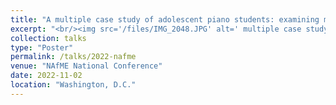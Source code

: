 ```yaml
---
title: "A multiple case study of adolescent piano students: examining motivation through the lens of Interest Development"
excerpt: "<br/><img src='/files/IMG_2048.JPG' alt=' multiple case study of adolescent piano students: examining motivation through the lens of Interest Development'>"
collection: talks
type: "Poster"
permalink: /talks/2022-nafme
venue: "NAfME National Conference"
date: 2022-11-02
location: "Washington, D.C."
---
```

